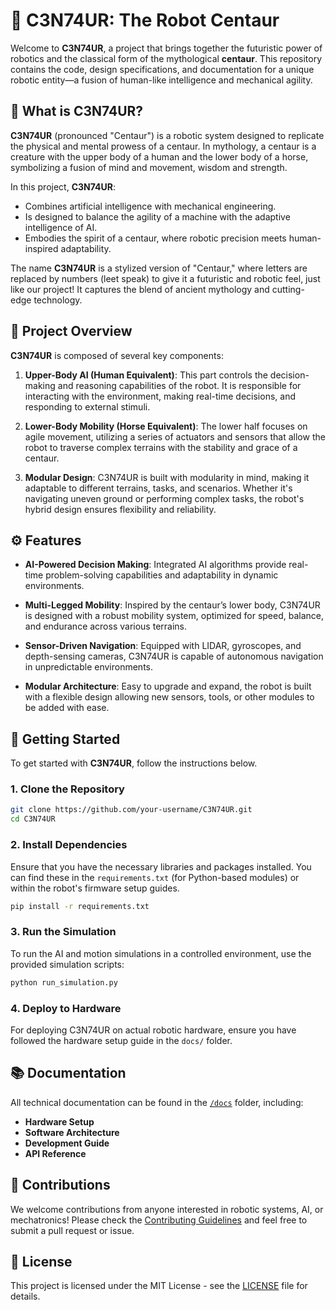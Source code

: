 
# 🤖 C3N74UR: The Robot Centaur

Welcome to **C3N74UR**, a project that brings together the futuristic power of robotics and the classical form of the mythological **centaur**. This repository contains the code, design specifications, and documentation for a unique robotic entity—a fusion of human-like intelligence and mechanical agility.

## 💫 What is C3N74UR?

**C3N74UR** (pronounced "Centaur") is a robotic system designed to replicate the physical and mental prowess of a centaur. In mythology, a centaur is a creature with the upper body of a human and the lower body of a horse, symbolizing a fusion of mind and movement, wisdom and strength.

In this project, **C3N74UR**:
- Combines artificial intelligence with mechanical engineering.
- Is designed to balance the agility of a machine with the adaptive intelligence of AI.
- Embodies the spirit of a centaur, where robotic precision meets human-inspired adaptability.

The name **C3N74UR** is a stylized version of "Centaur," where letters are replaced by numbers (leet speak) to give it a futuristic and robotic feel, just like our project! It captures the blend of ancient mythology and cutting-edge technology.

## 🦿 Project Overview

**C3N74UR** is composed of several key components:
1. **Upper-Body AI (Human Equivalent)**: This part controls the decision-making and reasoning capabilities of the robot. It is responsible for interacting with the environment, making real-time decisions, and responding to external stimuli.
   
2. **Lower-Body Mobility (Horse Equivalent)**: The lower half focuses on agile movement, utilizing a series of actuators and sensors that allow the robot to traverse complex terrains with the stability and grace of a centaur.

3. **Modular Design**: C3N74UR is built with modularity in mind, making it adaptable to different terrains, tasks, and scenarios. Whether it's navigating uneven ground or performing complex tasks, the robot's hybrid design ensures flexibility and reliability.

## ⚙️ Features

- **AI-Powered Decision Making**: Integrated AI algorithms provide real-time problem-solving capabilities and adaptability in dynamic environments.
  
- **Multi-Legged Mobility**: Inspired by the centaur’s lower body, C3N74UR is designed with a robust mobility system, optimized for speed, balance, and endurance across various terrains.
  
- **Sensor-Driven Navigation**: Equipped with LIDAR, gyroscopes, and depth-sensing cameras, C3N74UR is capable of autonomous navigation in unpredictable environments.
  
- **Modular Architecture**: Easy to upgrade and expand, the robot is built with a flexible design allowing new sensors, tools, or other modules to be added with ease.

## 🚀 Getting Started

To get started with **C3N74UR**, follow the instructions below.

### 1. Clone the Repository

```bash
git clone https://github.com/your-username/C3N74UR.git
cd C3N74UR
```

### 2. Install Dependencies

Ensure that you have the necessary libraries and packages installed. You can find these in the `requirements.txt` (for Python-based modules) or within the robot's firmware setup guides.

```bash
pip install -r requirements.txt
```

### 3. Run the Simulation

To run the AI and motion simulations in a controlled environment, use the provided simulation scripts:

```bash
python run_simulation.py
```

### 4. Deploy to Hardware

For deploying C3N74UR on actual robotic hardware, ensure you have followed the hardware setup guide in the `docs/` folder.

## 📚 Documentation

All technical documentation can be found in the [`/docs`](./docs) folder, including:
- **Hardware Setup**
- **Software Architecture**
- **Development Guide**
- **API Reference**

## 🤝 Contributions

We welcome contributions from anyone interested in robotic systems, AI, or mechatronics! Please check the [Contributing Guidelines](./CONTRIBUTING.md) and feel free to submit a pull request or issue.

## 📜 License

This project is licensed under the MIT License - see the [LICENSE](./LICENSE) file for details.

